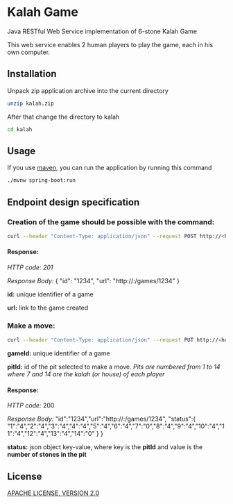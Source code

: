 # Kalah Game
Java RESTful Web Service implementation of 6-stone Kalah Game 

This web service enables 2 human players to play the game, each in his own computer.

## Installation

Unpack zip application archive into the current directory
```bash
unzip kalah.zip
```

After that change the directory to kalah
```bash
cd kalah
````

## Usage

If you use [maven](https://maven.apache.org/install.html), you can run the application by running this command

```bash
./mvnw spring-boot:run
```

## Endpoint design specification

### Creation of the game should be possible with the command:
```bash
curl --header "Content-Type: application/json" --request POST http://<host>:<port>/games
```

#### Response:

*HTTP code: 201*

*Response Body:* { "id": "1234", "url": "http://<host>:<port>/games/1234" }

**id:** unique identifier of a game

**url:** link to the game created
### Make a move:
```bash
curl --header "Content-Type: application/json" --request PUT http://<host>:<port>/games/{gameId}/pits/{pitId}
```
**gameId:** unique identifier of a game

**pitId:** id of the pit selected to make a move.
*Pits are numbered from 1 to 14 where 7 and 14 are the kalah (or house)
of each player*


#### Response:

*HTTP code:* 200

*Response Body:*
"id":"1234","url":"http://<host>:<port>/games/1234",
"status":{ "1":"4","2":"4","3":"4","4":"4","5":"4","6":"4","7":"0","8":"4","9":"4","10":"4","11":"4","12":"4","13":"4","14":"0" } }

**status:** json object key-value, where key is the **pitId** and value is the **number of stones in the pit**

## License
[APACHE LICENSE, VERSION 2.0](http://www.apache.org/licenses/LICENSE-2.0)